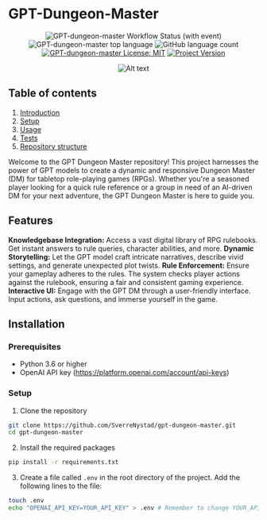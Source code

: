 # GPT-Dungeon-Master

<div align="center">

![GPT-dungeon-master Workflow Status (with event)](https://img.shields.io/github/actions/workflow/status/SverreNystad/gpt-dungeon-master/python-app.yml)
![GPT-dungeon-master top language](https://img.shields.io/github/languages/top/SverreNystad/gpt-dungeon-master)
![GitHub language count](https://img.shields.io/github/languages/count/SverreNystad/gpt-dungeon-master)
[![GPT-dungeon-master License: MIT](https://img.shields.io/badge/License-MIT-yellow.svg)](https://opensource.org/licenses/MIT)
[![Project Version](https://img.shields.io/badge/version-0.0.3-blue)](https://img.shields.io/badge/version-0.0.1-blue)

![Alt text](<DALL·E 2023-09-09 23.10.21 - A robot in a medieval cloak sitting at the head of a stone table, with AI-driven holographic projections of a 20 sided dice, digital art.png>)


</div>

## Table of contents
1. [Introduction](#Introduction)
2. [Setup](#Setup)
3. [Usage](#Usage)
4. [Tests](#Tests)
5. [Repository structure](#Repository-structure)

Welcome to the GPT Dungeon Master repository! This project harnesses the power of GPT models to create a dynamic and responsive Dungeon Master (DM) for tabletop role-playing games (RPGs). Whether you're a seasoned player looking for a quick rule reference or a group in need of an AI-driven DM for your next adventure, the GPT Dungeon Master is here to guide you.

## Features
**Knowledgebase Integration:** Access a vast digital library of RPG rulebooks. Get instant answers to rule queries, character abilities, and more.
**Dynamic Storytelling:** Let the GPT model craft intricate narratives, describe vivid settings, and generate unexpected plot twists.
**Rule Enforcement:** Ensure your gameplay adheres to the rules. The system checks player actions against the rulebook, ensuring a fair and consistent gaming experience.
**Interactive UI:** Engage with the GPT DM through a user-friendly interface. Input actions, ask questions, and immerse yourself in the game.



## Installation

### Prerequisites
- Python 3.6 or higher
- OpenAI API key (https://platform.openai.com/account/api-keys)
  

### Setup
1. Clone the repository
```bash
git clone https://github.com/SverreNystad/gpt-dungeon-master.git
cd gpt-dungeon-master
```

2. Install the required packages
```bash
pip install -r requirements.txt
```

3. Create a file called `.env` in the root directory of the project. Add the following lines to the file:
```bash
touch .env
echo "OPENAI_API_KEY=YOUR_API_KEY" > .env # Remember to change YOUR_API_KEY to your actual API key
```
